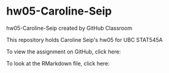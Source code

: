 # hw05-Caroline-Seip
hw05-Caroline-Seip created by GitHub Classroom

This repository holds Caroline Seip's hw05 for UBC STAT545A

To view the assignment on GitHub, click here:

To look at the RMarkdown file, click here:

